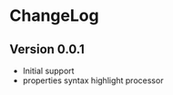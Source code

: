 ChangeLog
========================

Version 0.0.1
-------------
* Initial support
* properties syntax highlight processor